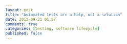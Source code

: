 ```yaml
---
layout: post
title: "Automated tests are a help, not a solution"
date: 2012-09-21 01:57
comments: true
categories: [testing, software lifecycle]
published: false
---
```

